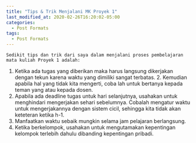 ```yaml
---
title: "Tips & Trik Menjalani MK Proyek 1"
last_modified_at: 2020-02-26T16:20:02-05:00
categories:
  - Post Formats
tags:
  - Post Formats
---
```


	Sedikit tips dan trik dari saya dalam menjalani proses pembelajaran mata kuliah Proyek 1 adalah: 
1. Ketika ada tugas yang diberikan maka harus langsung dikerjakan dengan tekun karena waktu yang dimiliki sangat terbatas. 2. Kemudian apabila hal yang tidak kita mengerti, coba lah untuk bertanya kepada teman yang atau kepada dosen. 
3. Apabila ada deadline tugas untuk  hari selanjutnya, usahakan untuk menghindari mengerjakan sehari sebelumnya. Cobalah mengatur waktu untuk mengerjakannya dengan sistem cicil, sehingga kita tidak akan keteteran ketika h-1.
4. Manfaatkan waktu sebaik mungkin selama jam pelajaran berlangsung.
5. Ketika berkelompok, usahakan untuk mengutamakan kepentingan kelompok terlebih dahulu dibanding kepentingan pribadi.